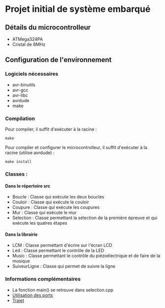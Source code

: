 # Projet initial de système embarqué

## Détails du microcontrolleur
 * ATMega324PA  
 * Cristal de 8MHz

## Configuration de l'environnement   

### Logiciels nécessaires  
 * avr-binutils   
 * avr-gcc   
 * avr-libc  
 * avrdude  
 * make

### Compilation  
Pour compiler, il suffit d'exécuter à la racine :  
```
make
```  

Pour compiler et configurer le microcontrolleur, il suffit d'exécuter à la racine (utilise avrdude) :
```
make install
```

### Classes :
#### Dans le répertoire src
 * Boucle : Classe qui exécute les deux boucles
 * Couloir : Classe qui exécute le couloir
 * Coupure : Classe qui exécute les coupures
 * Mur : Classe qui exécute le mur
 * Selection : Classe permettant la sélection de la première épreuve et qui exécute les quatres étapes
 
#### Dans la librairie
 * LCM : Classe permettant d'écrire sur l'écran LCD
 * Led : Classe permettant le contrôle de la LED
 * Music : Classe permettant le contrôle du piézoélectrique et de faire de la musique
 * SuiveurLigne : Classe qui permet de suivre la ligne

### Informations complémentaires
 * La fonction main() se retrouve dans selection.cpp
 * [Utilisation des ports](https://github.com/wtrep/INF1900/wiki/Utilisation-des-ports)
 * [Trajet](https://github.com/wtrep/INF1900/wiki/Trajet-pour-le-cours-INF1900-de-l'automne-2019)
